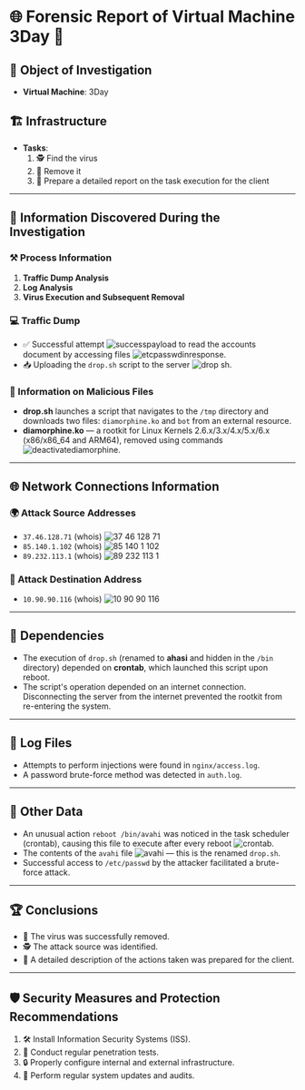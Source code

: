 # 🌐 Forensic Report of Virtual Machine **3Day** 🔎

## 🎯 Object of Investigation
- **Virtual Machine**: 3Day

## 🏗️ Infrastructure
- **Tasks**:
  1. 🕵️ Find the virus
  2. 🧹 Remove it
  3. 📝 Prepare a detailed report on the task execution for the client

---

## 🔎 Information Discovered During the Investigation

### ⚒️ Process Information
1. **Traffic Dump Analysis**
2. **Log Analysis**
3. **Virus Execution and Subsequent Removal**

### 💻 Traffic Dump
- ✅ Successful attempt ![successpayload](https://github.com/user-attachments/assets/2a116e78-49e2-44bb-a07e-70938f3ba05c) to read the accounts document by accessing files ![etcpasswdinresponse](https://github.com/user-attachments/assets/fd42b864-6ef2-4f1a-b1b1-44ff060f05dc).
- 📥 Uploading the `drop.sh` script to the server ![drop sh](https://github.com/user-attachments/assets/5c0ba2c1-9bc7-405c-b2df-57e7094da702).

### 🦠 Information on Malicious Files
- **drop.sh** launches a script that navigates to the `/tmp` directory and downloads two files: `diamorphine.ko` and `bot` from an external resource.
- **diamorphine.ko** — a rootkit for Linux Kernels 2.6.x/3.x/4.x/5.x/6.x (x86/x86_64 and ARM64), removed using commands ![deactivatediamorphine](https://github.com/user-attachments/assets/a1e3a60d-062f-449a-92fd-deaec38ad8f7).

---

## 🌐 Network Connections Information

### 🌍 Attack Source Addresses
- `37.46.128.71` (whois) ![37 46 128 71](https://github.com/user-attachments/assets/1e48aaef-ebf6-4e90-a93c-5bae613c6f8b)
- `85.140.1.102` (whois) ![85 140 1 102](https://github.com/user-attachments/assets/8ef1c643-5145-4365-9778-413ee0f8e3bb)
- `89.232.113.1` (whois) ![89 232 113 1](https://github.com/user-attachments/assets/8c4e1762-4013-45b3-a555-dcb8eb97537d)

### 🎯 Attack Destination Address
- `10.90.90.116` (whois) ![10 90 90 116](https://github.com/user-attachments/assets/c85a6c3f-725d-43ac-a8e0-d8235cd617a3)

---

## 🔗 Dependencies
- The execution of `drop.sh` (renamed to **ahasi** and hidden in the `/bin` directory) depended on **crontab**, which launched this script upon reboot.
- The script's operation depended on an internet connection. Disconnecting the server from the internet prevented the rootkit from re-entering the system.

---

## 📂 Log Files
- Attempts to perform injections were found in `nginx/access.log`.
- A password brute-force method was detected in `auth.log`.

---

## 📑 Other Data
- An unusual action `reboot /bin/avahi` was noticed in the task scheduler (crontab), causing this file to execute after every reboot ![crontab](https://github.com/user-attachments/assets/423368a1-5992-40e6-8de3-701c8b10c738).
- The contents of the `avahi` file ![avahi](https://github.com/user-attachments/assets/62850f55-ea42-491b-85be-3610fbd1443f) — this is the renamed `drop.sh`.
- Successful access to `/etc/passwd` by the attacker facilitated a brute-force attack.

---

## 🏆 Conclusions
- 🧹 The virus was successfully removed.
- 🕵️ The attack source was identified.
- 📝 A detailed description of the actions taken was prepared for the client.

---

## 🛡️ Security Measures and Protection Recommendations
1. 🛠️ Install Information Security Systems (ISS).
2. 📌 Conduct regular penetration tests.
3. 🔒 Properly configure internal and external infrastructure.
4. 🚀 Perform regular system updates and audits.
